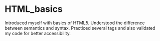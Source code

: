 # HTML_basics
Introduced myself with basics of HTML5. Understood the difference between semantics and syntax. Practiced several tags and also validated my code for better accessibility.
